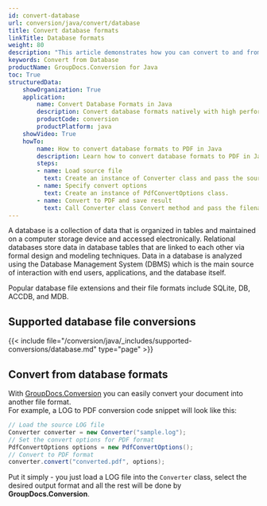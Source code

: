 ```yaml
---
id: convert-database
url: conversion/java/convert/database
title: Convert database formats
linkTitle: Database formats
weight: 80
description: "This article demonstrates how you can convert to and from database formats with GroupDocs.Conversion for Java."
keywords: Convert from Database
productName: GroupDocs.Conversion for Java
toc: True
structuredData:
    showOrganization: True
    application:    
        name: Convert Database Formats in Java    
        description: Convert database formats natively with high performance using Java language and GroupDocs.Conversion for Java APIs
        productCode: conversion
        productPlatform: java 
    showVideo: True
    howTo:
        name: How to convert database formats to PDF in Java 
        description: Learn how to convert database formats to PDF in Java step by step
        steps:
        - name: Load source file 
          text: Create an instance of Converter class and pass the source file path as a constructor parameter. You may specify absolute or relative file paths as per your requirements. 
        - name: Specify convert options 
          text: Create an instance of PdfConvertOptions class.
        - name: Convert to PDF and save result 
          text: Call Converter class Convert method and pass the filename for the converted PDF file and the PdfConvertOptions object from the previous step as parameters.
---
```

A database is a collection of data that is organized in tables and maintained on a computer storage device and accessed electronically. Relational databases store data in database tables that are linked to each other via formal design and modeling techniques. Data in a database is analyzed using the Database Management System (DBMS) which is the main source of interaction with end users, applications, and the database itself.

Popular database file extensions and their file formats include SQLite, DB, ACCDB, and MDB.

## Supported database file conversions

{{< include file="/conversion/java/_includes/supported-conversions/database.md" type="page" >}}

## Convert from database formats

With [GroupDocs.Conversion](https://products.groupdocs.com/conversion/java) you can easily convert your document into another file format.  
For example, a LOG to PDF conversion code snippet will look like this:

```java
// Load the source LOG file
Converter converter = new Converter("sample.log");
// Set the convert options for PDF format
PdfConvertOptions options = new PdfConvertOptions();
// Convert to PDF format
converter.convert("converted.pdf", options);
```

Put it simply - you just load a LOG file into the `Converter` class, select the desired output format and all the rest will be done by **GroupDocs.Conversion**. 
